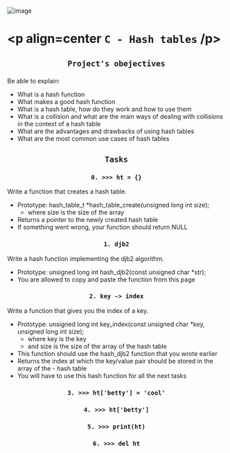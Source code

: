![image](https://upload.wikimedia.org/wikipedia/commons/thumb/7/7d/Hash_table_3_1_1_0_1_0_0_SP.svg/1200px-Hash_table_3_1_1_0_1_0_0_SP.svg.png)

# <p align=center `C - Hash tables` /p>

## <p align=center> `Project's obejectives` </p>
Be able to explain:
- What is a hash function
- What makes a good hash function
- What is a hash table, how do they work and how to use them
- What is a collision and what are the main ways of dealing with collisions in the context of a hash table
- What are the advantages and drawbacks of using hash tables
- What are the most common use cases of hash tables

## <p align=center>`Tasks` </p>
### <p align=center>`0. >>> ht = {}` </p>
Write a function that creates a hash table.

- Prototype: hash_table_t *hash_table_create(unsigned long int size);
  - where size is the size of the array
- Returns a pointer to the newly created hash table
- If something went wrong, your function should return NULL
### <p align=center>`1. djb2` </p>
Write a hash function implementing the djb2 algorithm.

- Prototype: unsigned long int hash_djb2(const unsigned char *str);
- You are allowed to copy and paste the function from this page
### <p align=center>`2. key -> index` </p>
Write a function that gives you the index of a key.

- Prototype: unsigned long int key_index(const unsigned char *key, unsigned long int size);
  - where key is the key
  - and size is the size of the array of the hash table
- This function should use the hash_djb2 function that you wrote earlier
- Returns the index at which the key/value pair should be stored in the array of the - hash table
- You will have to use this hash function for all the next tasks

### <p align=center>`3. >>> ht['betty'] = 'cool'` </p>
### <p align=center>`4. >>> ht['betty']` </p>
### <p align=center>`5. >>> print(ht)` </p>
### <p align=center>`6. >>> del ht` </p>
